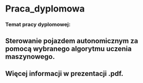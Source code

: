 # Praca_dyplomowa
### Temat pracy dyplomowej:
## Sterowanie pojazdem autonomicznym za pomocą wybranego algorytmu uczenia maszynowego.
## Więcej informacji w prezentacji .pdf.
